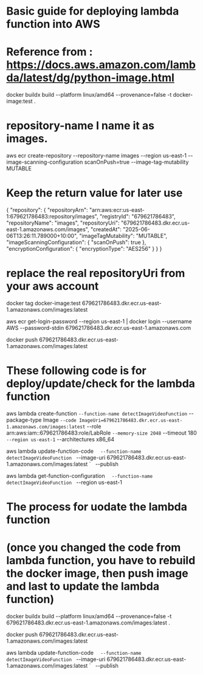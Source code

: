 <!-- deploy the lambda function though Elastic Container Registry -->
# Basic guide for deploying lambda function into AWS
# Reference from : https://docs.aws.amazon.com/lambda/latest/dg/python-image.html


<!-- Build the Docker image with the docker build command. The following example names the image docker-image and gives it the test tag. To make your image compatible with Lambda, you must use the --provenance=false option. -->
docker buildx build --platform linux/amd64 --provenance=false -t docker-image:test .


# repository-name I name it as images.
<!-- Create a repository in Amazon ECR using the create-repository command. -->
aws ecr create-repository --repository-name images --region us-east-1 --image-scanning-configuration scanOnPush=true --image-tag-mutability MUTABLE

# Keep the return value for later use
<!-- the return value paste here (From terminal) -->
{
    "repository": {
        "repositoryArn": "arn:aws:ecr:us-east-1:679621786483:repository/images",
        "registryId": "679621786483",
        "repositoryName": "images",
        "repositoryUri": "679621786483.dkr.ecr.us-east-1.amazonaws.com/images",
        "createdAt": "2025-06-06T13:26:11.789000+10:00",
        "imageTagMutability": "MUTABLE",
        "imageScanningConfiguration": {
            "scanOnPush": true
        },
        "encryptionConfiguration": {
            "encryptionType": "AES256"
        }
    }
}

# replace the real repositoryUri from your aws account 
docker tag docker-image:test 679621786483.dkr.ecr.us-east-1.amazonaws.com/images:latest

<!-- AWS ECR Login -->
aws ecr get-login-password --region us-east-1 | docker login --username AWS --password-stdin 679621786483.dkr.ecr.us-east-1.amazonaws.com

<!-- push image -->
docker push 679621786483.dkr.ecr.us-east-1.amazonaws.com/images:latest



# These following code is for deploy/update/check for the lambda function
<!-- deploy function -->
aws lambda create-function `
  --function-name detectImageVideoFunction `
  --package-type Image `
  --code ImageUri=679621786483.dkr.ecr.us-east-1.amazonaws.com/images:latest `
  --role arn:aws:iam::679621786483:role/LabRole `
  --memory-size 2048 `
  --timeout 180 `
  --region us-east-1 `
  --architectures x86_64

<!-- update lambda -->
aws lambda update-function-code `
  --function-name detectImageVideoFunction `
  --image-uri 679621786483.dkr.ecr.us-east-1.amazonaws.com/images:latest `
  --publish

<!-- checking the updated lambda function is ready or not -->
aws lambda get-function-configuration `
  --function-name detectImageVideoFunction `
  --region us-east-1


# The process for uodate the lambda function 
# (once you changed the code from lambda function, you have to rebuild the docker image, then push image and last to update the lambda function)
<!-- docker build -->
docker buildx build --platform linux/amd64 --provenance=false -t 679621786483.dkr.ecr.us-east-1.amazonaws.com/images:latest .

<!-- docker push -->
docker push 679621786483.dkr.ecr.us-east-1.amazonaws.com/images:latest

<!-- update lambda -->
aws lambda update-function-code `
  --function-name detectImageVideoFunction `
  --image-uri 679621786483.dkr.ecr.us-east-1.amazonaws.com/images:latest `
  --publish